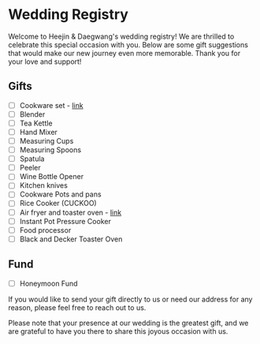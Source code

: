 # Wedding Registry

Welcome to Heejin & Daegwang's wedding registry! We are thrilled to celebrate this special occasion with you. Below are some gift suggestions that would make our new journey even more memorable. Thank you for your love and support!

## Gifts
- [ ] Cookware set - [link](https://fromourplace.ca/products/prepped-bundle?variant=40648614969518)
- [ ] Blender
- [ ] Tea Kettle
- [ ] Hand Mixer
- [ ] Measuring Cups
- [ ] Measuring Spoons
- [ ] Spatula
- [ ] Peeler
- [ ] Wine Bottle Opener
- [ ] Kitchen knives
- [ ] Cookware Pots and pans
- [ ] Rice Cooker (CUCKOO)
- [ ] Air fryer and toaster oven - [link](https://fromourplace.ca/products/wonder-oven)
- [ ] Instant Pot Pressure Cooker
- [ ] Food processor
- [ ] Black and Decker Toaster Oven

## Fund
- [ ] Honeymoon Fund

If you would like to send your gift directly to us or need our address for any reason, please feel free to reach out to us.

Please note that your presence at our wedding is the greatest gift, and we are grateful to have you there to share this joyous occasion with us.
